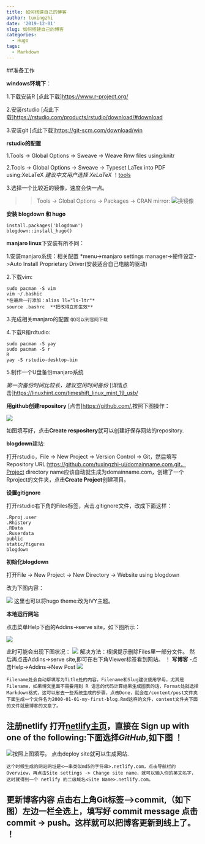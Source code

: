 ```yaml
---
title: 如何搭建自己的博客
author: tuxingzhi
date: '2019-12-01'
slug: 如何搭建自己的博客
categories:
  - Hugo
tags:
  - Markdown
---
```


##准备工作

**windows环境下**：

1.下载安装R [点此下载]<https://www.r-project.org/>

2.安装rstudio [点此下载]<https://rstudio.com/products/rstudio/download/#download>

3.安装git [点此下载]<https://git-scm.com/download/win>

**rstudio的配置**

1.Tools -> Global Options -> Sweave -> Weave Rnw files using:knitr

2.Tools -> Global Options -> Sweave -> Typeset LaTex into PDF using:XeLaTeX
*建议中文用户选择 XeLaTeX*
！[tools](https://gitee.com/heavenzone/picturebed/raw/master/zhonghaoguang.com/2018/20180117-02-sweave.png)

3.选择一个比较近的镜像，速度会快一点。
>>Tools -> Global Options -> Packages -> CRAN mirror:
![换镜像](https://gitee.com/heavenzone/picturebed/raw/master/zhonghaoguang.com/2018/20180117-02-cran.png)

**安装 blogdown 和 hugo**
```
install.packages('blogdown')
blogdown::install_hugo()
```
**manjaro linux**下安装有所不同：

1.安装manjaro系统：相关配置
*menu->manjaro settings manager->硬件设定->Auto Install Proprietary Driver(安装适合自己电脑的驱动)

2.下载vim:
```
sudo pacman -S vim
vim ~/.bashic   
*在最后一行添加：alias ll="ls-ltr"*
source .bashrc  **把改得立即生效**
```
3.完成相关manjaro的配置  ```QQ可以到官网下载```

4.下载R和rdtudio:

```
sudo pacman -S yay
sudo pacman -S r
R
yay -S rstudio-desktop-bin
```

5.制作一个U盘备份manjaro系统

*第一次备份时间比较长，建议空闲时间备份*
 [详情点击]<https://linuxhint.com/timeshift_linux_mint_19_usb/>

**用github创建repository**
[点击]<https://github.com/>,按照下图操作：

 ![](https://gitee.com/heavenzone/picturebed/raw/master/zhonghaoguang.com/2018/20180117-03-new-repo.png)
 
如图填写好，点击**Create respositery**就可以创建好保存网站的repository.

 **blogdown**建站:
 
打开rstudio，File -> New Project -> Version Control -> Git，然后填写 Repository URL:https://github.com/tuxingzhi-ui/domainname.com.git，Project directory name应该自动就生成为domainname.com，创建了一个Rproject的文件夹，点击**Create Project**创建项目。

**设置gitignore**

打开rstudio右下角的Files标签，点击.gitignore文件，改成下面这样：
```
.Rproj.user
.Rhistory
.RData
.Ruserdata
public
static/figures
blogdown
```
**初始化blogdown**

打开File -> New Project -> New Directory -> Website using blogdown

改为下图内容：

![](https://gitee.com/heavenzone/picturebed/raw/master/zhonghaoguang.com/2018/20180117-04-init-blogdown.png)
这里也可以将hugo theme:改为IVY主题。

**本地运行网站**


点击菜单Help下面的Addins->serve site，如下图所示：

![](https://gitee.com/heavenzone/picturebed/raw/master/zhonghaoguang.com/2018/20180117-06-serve-site.png)

此时可能会出现下图状况：
![](~/图片/Rphotos/Addin可能出现的问题.png)
解决方法：根据提示删除Files里一部分文件。
然后再点击Addins->serve site,即可在右下角Viewer标签看到网站。
！[](https://gitee.com/heavenzone/picturebed/raw/master/zhonghaoguang.com/2018/20180117-07-hugo-xmin.png)
**写博客**
-点击Help->Addins->New Post
![](https://bookdown.org/yihui/blogdown/images/new-post.png)
```
Filename处会自动帮填写为Title处的内容，Filename和Slug建议使用字母，尤其是Filename，如果博文里面不需要用到 R 语言的代码计算结果生成图表的话，Format处就选择Markdown格式，这可以省去一些系统生成的步骤，点击Done，就会在/content/post文件夹下面生成一个文件名为2000-01-01-my-first-blog.Rmd这样的文件，content文件夹下面的文件就是博客的文章了。
```

**注册netlify**
打开[netlify主页](https://app.netlify.com/signup)，直接在 Sign up with one of the following:下面选择*GitHub*,如下图
！[](https://gitee.com/heavenzone/picturebed/raw/master/zhonghaoguang.com/2018/20180117-11-netlify-github.png)
----------
![](https://gitee.com/heavenzone/picturebed/raw/master/zhonghaoguang.com/2018/20180117-12-deploy-site.png)按照上图填写。
点击deploy site就可以生成网站.
```
这个时候生成的网站网址是<一串类似md5的字符串>.netlify.com，点击导航栏的Overview，再点击Site settings -> Change site name，就可以输入你的英文名字，这时就得到一个 netlify 的二级域名<Site Name>.netlify.com。
```
**更新博客内容**
点击右上角Git标签—->commit,（如下图）左边一栏全选上，填写好 commit message 点击commit -> push。这样就可以把博客更新到线上了。
！[](https://gitee.com/heavenzone/picturebed/raw/master/zhonghaoguang.com/2018/20180117-17-1-git-commit.png)
---------


